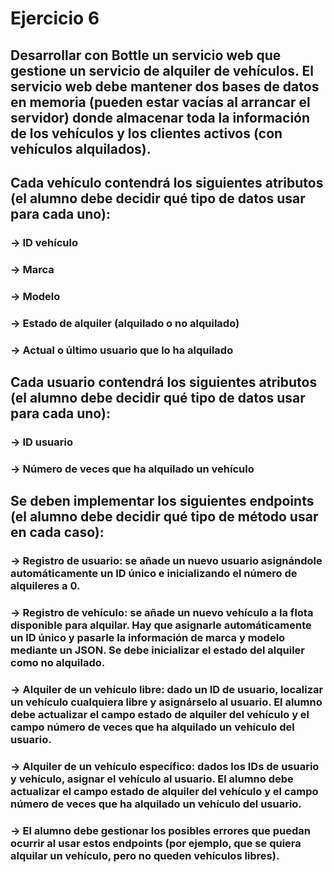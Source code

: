 # Ejercicio 6
## Desarrollar con Bottle un servicio web que gestione un servicio de alquiler de vehículos. El servicio web debe mantener dos bases de datos en memoria (pueden estar vacías al arrancar el servidor) donde almacenar toda la información de los vehículos y los clientes activos (con vehículos alquilados).
## Cada vehículo contendrá los siguientes atributos (el alumno debe decidir qué tipo de datos usar para cada uno):
### → ID vehículo
### → Marca
### → Modelo
### → Estado de alquiler (alquilado o no alquilado)
### → Actual o último usuario que lo ha alquilado
## Cada usuario contendrá los siguientes atributos (el alumno debe decidir qué tipo de datos usar para cada uno):
### → ID usuario
### → Número de veces que ha alquilado un vehículo
## Se deben implementar los siguientes endpoints (el alumno debe decidir qué tipo de método usar en cada caso):
### → Registro de usuario: se añade un nuevo usuario asignándole automáticamente un ID único e inicializando el número de alquileres a 0.
### → Registro de vehículo: se añade un nuevo vehículo a la flota disponible para alquilar. Hay que asignarle automáticamente un ID único y pasarle la información de marca y modelo mediante un JSON. Se debe inicializar el estado del alquiler como no alquilado.
### → Alquiler de un vehículo libre: dado un ID de usuario, localizar un vehículo cualquiera libre y asignárselo al usuario. El alumno debe actualizar el campo estado de alquiler del vehículo y el campo número de veces que ha alquilado un vehículo del usuario.
### → Alquiler de un vehículo específico: dados los IDs de usuario y vehículo, asignar el vehículo al usuario. El alumno debe actualizar el campo estado de alquiler del vehículo y el campo número de veces que ha alquilado un vehículo del usuario.
### → El alumno debe gestionar los posibles errores que puedan ocurrir al usar estos endpoints (por ejemplo, que se quiera alquilar un vehículo, pero no queden vehículos libres).




